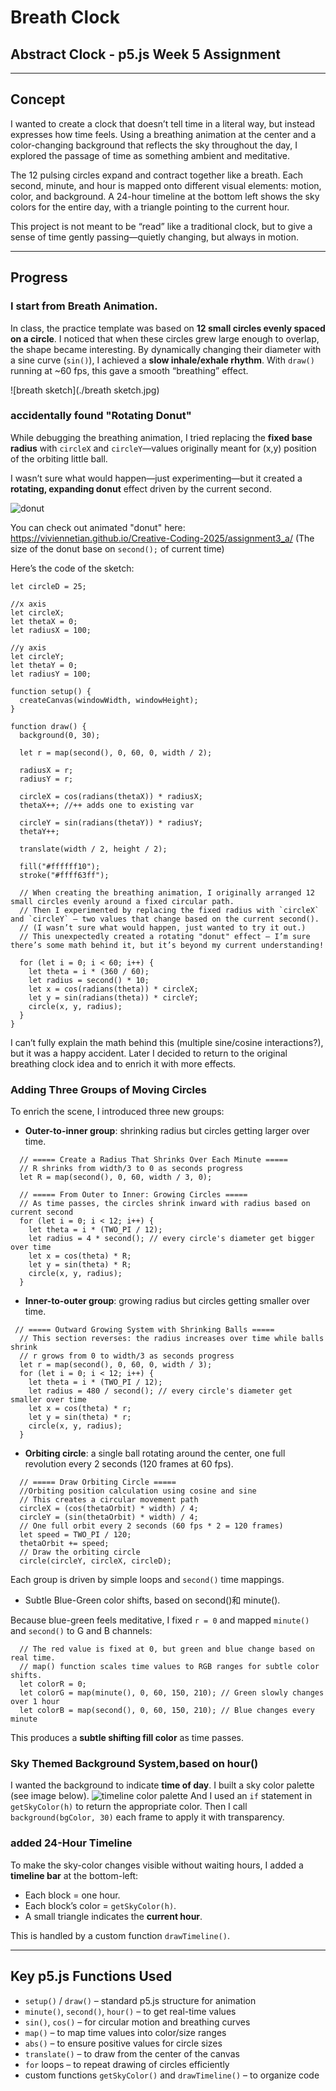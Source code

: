 # Breath Clock

## Abstract Clock - p5.js Week 5 Assignment

---

## Concept

I wanted to create a clock that doesn’t tell time in a literal way, but instead expresses how time feels.
Using a breathing animation at the center and a color-changing background that reflects the sky throughout the day, I explored the passage of time as something ambient and meditative.

The 12 pulsing circles expand and contract together like a breath. Each second, minute, and hour is mapped onto different visual elements: motion, color, and background. A 24-hour timeline at the bottom left shows the sky colors for the entire day, with a triangle pointing to the current hour.

This project is not meant to be “read” like a traditional clock, but to give a sense of time gently passing—quietly changing, but always in motion.

---

## Progress

### I start from Breath Animation.

In class, the practice template was based on **12 small circles evenly spaced on a circle**.
I noticed that when these circles grew large enough to overlap, the shape became interesting.
By dynamically changing their diameter with a sine curve (`sin()`), I achieved a **slow inhale/exhale rhythm**.
With `draw()` running at ~60 fps, this gave a smooth “breathing” effect.

![breath sketch](./breath sketch.jpg)

### accidentally found "Rotating Donut"

While debugging the breathing animation, I tried replacing the **fixed base radius** with `circleX` and `circleY`—values originally meant for (x,y) position of the orbiting little ball.

I wasn’t sure what would happen—just experimenting—but it created a **rotating, expanding donut** effect driven by the current second.

![donut](./donut.png)

You can check out animated "donut" here: https://viviennetian.github.io/Creative-Coding-2025/assignment3_a/
(The size of the donut base on `second();` of current time)

Here’s the code of the sketch:

```
let circleD = 25;

//x axis
let circleX;
let thetaX = 0;
let radiusX = 100;

//y axis
let circleY;
let thetaY = 0;
let radiusY = 100;

function setup() {
  createCanvas(windowWidth, windowHeight);
}

function draw() {
  background(0, 30);

  let r = map(second(), 0, 60, 0, width / 2);

  radiusX = r;
  radiusY = r;

  circleX = cos(radians(thetaX)) * radiusX;
  thetaX++; //++ adds one to existing var

  circleY = sin(radians(thetaY)) * radiusY;
  thetaY++;

  translate(width / 2, height / 2);

  fill("#ffffff10");
  stroke("#ffff63ff");

  // When creating the breathing animation, I originally arranged 12 small circles evenly around a fixed circular path.
  // Then I experimented by replacing the fixed radius with `circleX` and `circleY` — two values that change based on the current second().
  // (I wasn’t sure what would happen, just wanted to try it out.)
  // This unexpectedly created a rotating "donut" effect — I’m sure there’s some math behind it, but it’s beyond my current understanding!

  for (let i = 0; i < 60; i++) {
    let theta = i * (360 / 60);
    let radius = second() * 10;
    let x = cos(radians(theta)) * circleX;
    let y = sin(radians(theta)) * circleY;
    circle(x, y, radius);
  }
}

```

I can’t fully explain the math behind this (multiple sine/cosine interactions?), but it was a happy accident.
Later I decided to return to the original breathing clock idea and to enrich it with more effects.

### Adding Three Groups of Moving Circles

To enrich the scene, I introduced three new groups:

- **Outer-to-inner group**: shrinking radius but circles getting larger over time.

```
  // ===== Create a Radius That Shrinks Over Each Minute =====
  // R shrinks from width/3 to 0 as seconds progress
  let R = map(second(), 0, 60, width / 3, 0);

  // ===== From Outer to Inner: Growing Circles =====
  // As time passes, the circles shrink inward with radius based on current second
  for (let i = 0; i < 12; i++) {
    let theta = i * (TWO_PI / 12);
    let radius = 4 * second(); // every circle's diameter get bigger over time
    let x = cos(theta) * R;
    let y = sin(theta) * R;
    circle(x, y, radius);
  }
```

- **Inner-to-outer group**: growing radius but circles getting smaller over time.

```
 // ===== Outward Growing System with Shrinking Balls =====
  // This section reverses: the radius increases over time while balls shrink
  // r grows from 0 to width/3 as seconds progress
  let r = map(second(), 0, 60, 0, width / 3);
  for (let i = 0; i < 12; i++) {
    let theta = i * (TWO_PI / 12);
    let radius = 480 / second(); // every circle's diameter get smaller over time
    let x = cos(theta) * r;
    let y = sin(theta) * r;
    circle(x, y, radius);
  }
```

- **Orbiting circle**: a single ball rotating around the center, one full revolution every 2 seconds (120 frames at 60 fps).

```
  // ===== Draw Orbiting Circle =====
  //Orbiting position calculation using cosine and sine
  // This creates a circular movement path
  circleX = (cos(thetaOrbit) * width) / 4;
  circleY = (sin(thetaOrbit) * width) / 4;
  // One full orbit every 2 seconds (60 fps * 2 = 120 frames)
  let speed = TWO_PI / 120;
  thetaOrbit += speed;
  // Draw the orbiting circle
  circle(circleY, circleX, circleD);
```

Each group is driven by simple loops and `second()` time mappings.

- Subtle Blue-Green color shifts, based on second()和 minute().

Because blue-green feels meditative, I fixed `r = 0` and mapped `minute()` and `second()` to G and B channels:

```
  // The red value is fixed at 0, but green and blue change based on real time.
  // map() function scales time values to RGB ranges for subtle color shifts.
  let colorR = 0;
  let colorG = map(minute(), 0, 60, 150, 210); // Green slowly changes over 1 hour
  let colorB = map(second(), 0, 60, 150, 210); // Blue changes every minute
```

This produces a **subtle shifting fill color** as time passes.

### Sky Themed Background System,based on hour()

I wanted the background to indicate **time of day**.
I built a sky color palette (see image below).
![timeline color palette](./timeline.png)
And I used an `if` statement in `getSkyColor(h)` to return the appropriate color.
Then I call `background(bgColor, 30)` each frame to apply it with transparency.

### added 24-Hour Timeline

To make the sky-color changes visible without waiting hours, I added a **timeline bar** at the bottom-left:

- Each block = one hour.
- Each block’s color = `getSkyColor(h)`.
- A small triangle indicates the **current hour**.

This is handled by a custom function `drawTimeline()`.

---

## Key p5.js Functions Used

- `setup()` / `draw()` – standard p5.js structure for animation
- `minute()`, `second()`, `hour()` – to get real-time values
- `sin()`, `cos()` – for circular motion and breathing curves
- `map()` – to map time values into color/size ranges
- `abs()` – to ensure positive values for circle sizes
- `translate()` – to draw from the center of the canvas
- `for` loops – to repeat drawing of circles efficiently
- custom functions `getSkyColor()` and `drawTimeline()` – to organize code
